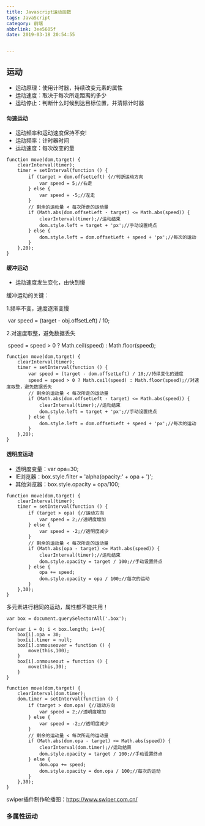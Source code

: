 ```yaml
---
title: Javascript运动函数
tags: JavaScript
category: 前端
abbrlink: 3ee5605f
date: 2019-03-18 20:54:55


---
```



## 运动 


- 运动原理：使用计时器，持续改变元素的属性
- 运动速度：取决于每次所走距离的多少
- 运动停止：判断什么时候到达目标位置，并清除计时器

#### 匀速运动 

- 运动频率和运动速度保持不变!
- 运动频率：计时器时间
- 运动速度：每次改变的量 

```
function move(dom,target) {
    clearInterval(timer);
    timer = setInterval(function () {
        if (target > dom.offsetLeft) {//判断运动方向
            var speed = 5;//右走
        } else {
            var speed = -5;//左走
        }
        // 剩余的运动量 < 每次所走的运动量
        if (Math.abs(dom.offsetLeft - target) <= Math.abs(speed)) {
            clearInterval(timer);//运动结束
            dom.style.left = target + 'px';//手动设置终点
        } else {
            dom.style.left = dom.offsetLeft + speed + 'px';//每次的运动
        }
    },20);
}
```

#### 缓冲运动 

- 运动速度发生变化，由快到慢 


缓冲运动的关键： 

1.频率不变，速度逐渐变慢

​	var speed = (target - obj.offsetLeft) / 10; 

2.对速度取整，避免数据丢失

​	speed = speed > 0 ? Math.ceil(speed) : Math.floor(speed); 

```
function move(dom,target) {
    clearInterval(timer);
    timer = setInterval(function () {
        var speed = (target - dom.offsetLeft) / 10;//持续变化的速度
        speed = speed > 0 ? Math.ceil(speed) : Math.floor(speed);//对速度取整，避免数据丢失
        // 剩余的运动量 < 每次所走的运动量
        if (Math.abs(dom.offsetLeft - target) <= Math.abs(speed)) {
            clearInterval(timer);//运动结束
            dom.style.left = target + 'px';//手动设置终点
        } else {
            dom.style.left = dom.offsetLeft + speed + 'px';//每次的运动
        }
    },20);
}
```

#### 透明度运动

- 透明度变量：var opa=30; 
- IE浏览器：box.style.filter = 'alpha(opacity:' + opa + ')'; 
- 其他浏览器：box.style.opacity = opa/100; 

```
function move(dom,target) {
    clearInterval(timer);
    timer = setInterval(function () {
        if (target > opa) {//运动方向
            var speed = 2;//透明度增加
        } else {
            var speed = -2;//透明度减少
        }
        // 剩余的运动量 < 每次所走的运动量
        if (Math.abs(opa - target) <= Math.abs(speed)) {
            clearInterval(timer);//运动结束
            dom.style.opacity = target / 100;//手动设置终点
        } else {
            opa += speed;
            dom.style.opacity = opa / 100;//每次的运动
        }
    },30);
}
```

多元素进行相同的运动，属性都不能共用！ 

```
var box = document.querySelectorAll('.box');

for(var i = 0; i < box.length; i++){
    box[i].opa = 30;
    box[i].timer = null;
    box[i].onmouseover = function () {
        move(this,100);
    }
    box[i].onmouseout = function () {
        move(this,30);
    }
}

function move(dom,target) {
    clearInterval(dom.timer);
    dom.timer = setInterval(function () {
        if (target > dom.opa) {//运动方向
            var speed = 2;//透明度增加
        } else {
            var speed = -2;//透明度减少
        }
        // 剩余的运动量 < 每次所走的运动量
        if (Math.abs(dom.opa - target) <= Math.abs(speed)) {
            clearInterval(dom.timer);//运动结束
            dom.style.opacity = target / 100;//手动设置终点
        } else {
            dom.opa += speed;
            dom.style.opacity = dom.opa / 100;//每次的运动
        }
    },30);
}
```

swiper插件制作轮播图：<https://www.swiper.com.cn/> 


### 多属性运动
